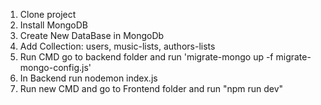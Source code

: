 1. Clone project
2. Install MongoDB
3. Create New DataBase in MongoDb
4. Add Collection: users, music-lists, authors-lists
5. Run CMD go to backend folder and run 'migrate-mongo up -f migrate-mongo-config.js'
6. In Backend run nodemon index.js 
7. Run new CMD and go to Frontend folder and run "npm run dev"